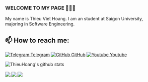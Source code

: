 ### WELCOME TO MY PAGE 👋👋👋
My name is Thieu Viet Hoang. I am an student at Saigon University, majoring in Software Engineering.<br>
## 📫 How to reach me: 

[![Telegram](https://icons.iconarchive.com/icons/froyoshark/enkel/48/Telegram-icon.png) Telegram](https://t.me/thhoang0903) [![GitHub](https://icons.iconarchive.com/icons/bokehlicia/captiva/48/web-github-icon.png) GitHub](https://github.com/thieuhoang2002/) [![Youtube](https://github.com/uvipen/introduction/blob/main/Youtube.png) Youtube](https://www.youtube.com/thieuhoangofficial)



![ThieuHoang's github stats](https://github-readme-stats-git-masterrstaa-rickstaa.vercel.app/api?username=thieuhoang2002&show_icons=true&theme=tokyonight&hide=contribs,prs,issues)

<a href="https://github.com/thieuhoang2002/CSHARP-FIVECHIP-MART-PROJECT/">
  <!-- Change the `github-readme-stats.anuraghazra1.vercel.app` to `github-readme-stats.vercel.app`  -->
  <img align="center" src="https://github-readme-stats.anuraghazra1.vercel.app/api/pin/?username=thieuhoang2002&repo=CSHARP-FIVECHIP-MART-PROJECT&theme=radical" />
</a>    
<a href="https://github.com/thieuhoang2002/WEB1-PROJECT---WATCH-SHOP/">
  <!-- Change the `github-readme-stats.anuraghazra1.vercel.app` to `github-readme-stats.vercel.app`  -->
  <img align="center" src="https://github-readme-stats.anuraghazra1.vercel.app/api/pin/?username=thieuhoang2002&repo=WEB1-PROJECT---WATCH-SHOP&theme=merko" />
</a>

<a href="https://github.com/thieuhoang2002/DO-AN-JAVA---CONG-NGHE-PHAN-MEM---QUAN-LY-CUA-HANG-BAN-COFFEE">
  <!-- Change the `github-readme-stats.anuraghazra1.vercel.app` to `github-readme-stats.vercel.app`  -->
  <img align="center" src="https://github-readme-stats.anuraghazra1.vercel.app/api/pin/?username=thieuhoang2002&repo=DO-AN-JAVA---CONG-NGHE-PHAN-MEM---QUAN-LY-CUA-HANG-BAN-COFFEE&theme=gruvbox" />
</a>    

